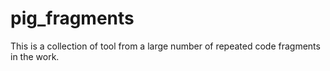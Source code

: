 # pig_fragments
This is a collection of tool from a large number of repeated code fragments in the work.